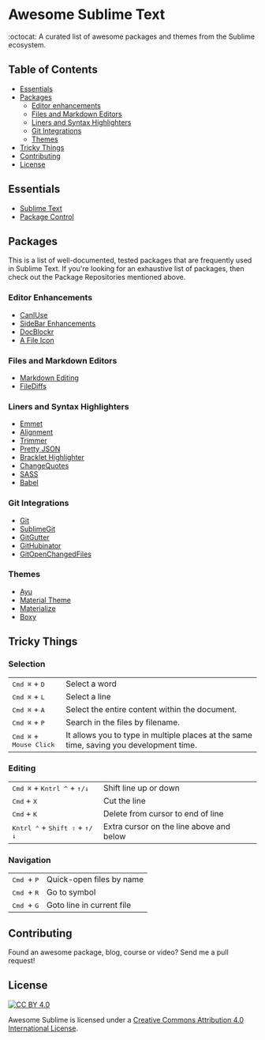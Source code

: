# Awesome Sublime Text
:octocat: A curated list of awesome packages and themes from the Sublime ecosystem.

## Table of Contents
- [Essentials](#essentials)
- [Packages](#packages)
    + [Editor enhancements](#editor-enhancements)
    + [Files and Markdown Editors](#files-and-markdown-editors)
    + [Liners and Syntax Highlighters](#liners-and-syntax-highlighters)
    + [Git Integrations](#git-integrations)
    + [Themes](#themes)
- [Tricky Things](#tricky-things)
- [Contributing](#contributing)
- [License](#license)

## Essentials
* [Sublime Text](https://www.sublimetext.com/)
* [Package Control](https://packagecontrol.io/)

## Packages
This is a list of well-documented, tested packages that are frequently used in Sublime Text. If you're looking for an exhaustive list of packages, then check out the Package Repositories mentioned above.

### Editor Enhancements
* [CanIUse](https://github.com/Azd325/sublime-text-caniuse)
* [SideBar Enhancements](https://github.com/titoBouzout/SideBarEnhancements)
* [DocBlockr](https://github.com/spadgos/sublime-jsdocs)
* [A File Icon](https://packagecontrol.io/packages/A%20File%20Icon)

### Files and Markdown Editors
* [Markdown Editing](https://github.com/SublimeText-Markdown/MarkdownEditing)
* [FileDiffs](https://github.com/colinta/SublimeFileDiffs)

### Liners and Syntax Highlighters
* [Emmet](https://github.com/sergeche/emmet-sublime#readme)
* [Alignment](https://github.com/wbond/sublime_alignment)
* [Trimmer](https://github.com/wbond/sublime_alignment)
* [Pretty JSON](https://github.com/dzhibas/SublimePrettyJson)
* [Bracklet Highlighter](https://github.com/facelessuser/BracketHighlighter)
* [ChangeQuotes](https://packagecontrol.io/packages/ChangeQuotes)
* [SASS](https://packagecontrol.io/packages/Sass)
* [Babel](https://packagecontrol.io/packages/Babel)

### Git Integrations
* [Git](https://github.com/kemayo/sublime-text-git)
* [SublimeGit](https://packagecontrol.io/packages/SublimeGit)
* [GitGutter](https://packagecontrol.io/packages/GitGutter)
* [GitHubinator](https://packagecontrol.io/packages/GitHubinator)
* [GitOpenChangedFiles](https://packagecontrol.io/packages/GitOpenChangedFiles)

### Themes
* [Ayu](https://github.com/dempfi/ayu)
* [Material Theme](https://github.com/equinusocio/material-theme)
* [Materialize](https://github.com/saadq/Materialize)
* [Boxy](https://github.com/ihodev/sublime-boxy)

## Tricky Things
### Selection
<table>
    <tbody>
        <tr>
            <td><kbd>Cmd ⌘</kbd> + <kbd>D</kbd></td>
            <td>Select a word</td>
        </tr>
        <tr>
            <td><kbd>Cmd ⌘</kbd> + <kbd>L</kbd></td>
            <td>Select a line</td>
        </tr>
        <tr>
            <td><kbd>Cmd ⌘</kbd> + <kbd>A</kbd></td>
            <td>Select the entire content within the document.</td>
        </tr>
        <tr>
            <td>
                <kbd>Cmd ⌘</kbd> + <kbd>P</kbd>
            </td>
            <td>
                Search in the files by filename.
            </td>
        </tr>
        <tr>
            <td>
                <kbd>Cmd ⌘</kbd> + <kbd>Mouse Click</kbd>
            </td>
            <td>
                It allows you to type in multiple places at the same time, saving you development time.
            </td>
        </tr>
    </tbody>
</table>

### Editing
<table width="100%">
    <tbody>
        <tr>
            <td>
                <kbd>Cmd ⌘</kbd> + <kbd>Kntrl ^</kbd> + <kbd>↑/↓</kbd>
            </td>
            <td>
                Shift line up or down
            </td>
        </tr>
        <tr>
            <td>
                <kbd>Cmd</kbd> + <kbd>X</kbd>
            </td>
            <td>
                Cut the line
            </td>
        </tr>
        <tr>
            <td>
                <kbd>Cmd</kbd> + <kbd>K</kbd>
            </td>
            <td>
                Delete from cursor to end of line
            </td>
        </tr>
        <tr>
            <td>
                <kbd>Kntrl ⌃</kbd> + <kbd>Shift ⇧</kbd> + <kbd>↑/↓</kbd>
            </td>
            <td>Extra cursor on the line above and below</td>
        </tr>
    </tbody>
</table>

### Navigation
<table>
    <tbody>
        <tr>
            <td>
                <kbd>Cmd </kbd> + <kbd>P</kbd>
            </td>
            <td>
                Quick-open files by name
            </td>
        </tr>
        <tr>
            <td>
                <kbd>Cmd </kbd> + <kbd>R</kbd>
            </td>
            <td>
                Go to symbol
            </td>
        </tr>
        <tr>
            <td>
                <kbd>Cmd </kbd> + <kbd>G</kbd>
            </td>
            <td>
                Goto line in current file
            </td>
        </tr>
    </tbody>
</table>

## Contributing
Found an awesome package, blog, course or video? Send me a pull request!

## License
[![CC BY 4.0](https://licensebuttons.net/l/by/4.0/88x31.png)](https://creativecommons.org/licenses/by/4.0/)

Awesome Sublime is licensed under a  [Creative Commons Attribution 4.0 International License](https://creativecommons.org/licenses/by/4.0/).
